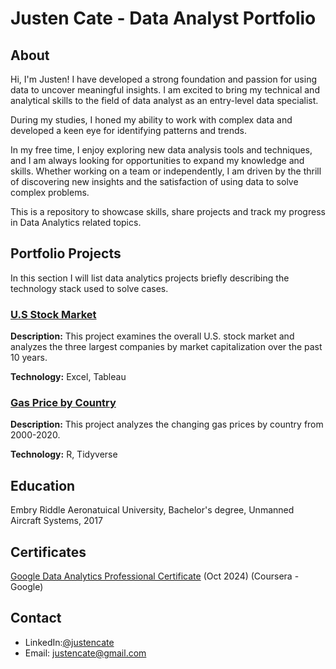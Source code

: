 # Justen Cate - Data Analyst Portfolio

## About
Hi, I'm Justen! I have developed a strong foundation and passion for using data to uncover meaningful insights. I am excited to bring my technical and analytical skills to the field of data analyst as an entry-level data specialist. 

During my studies, I honed my ability to work with complex data and developed a keen eye for identifying patterns and trends. 

In my free time, I enjoy exploring new data analysis tools and techniques, and I am always looking for opportunities to expand my knowledge and skills. Whether working on a team or independently, I am driven by the thrill of discovering new insights and the satisfaction of using data to solve complex problems.

This is a repository to showcase skills, share projects and track my progress in Data Analytics related topics.

## Portfolio Projects
In this section I will list data analytics projects briefly describing the technology stack used to solve cases.

### [U.S Stock Market](https://github.com/MrJCate/USStockMarket)

**Description:** This project examines the overall U.S. stock market and analyzes the three largest companies by market capitalization over the past 10 years. 

**Technology:** Excel, Tableau

### [Gas Price by Country](https://github.com/MrJCate/GasPricesbyCountry)

**Description:** This project analyzes the changing gas prices by country from 2000-2020.

**Technology:** R, Tidyverse 

## Education
Embry Riddle Aeronatuical University, Bachelor's degree, Unmanned Aircraft Systems, 2017

## Certificates
[Google Data Analytics Professional Certificate](https://coursera.org/share/26bca91e3e6dc4027373ea39fe8e1142) (Oct 2024) (Coursera - Google)

## Contact
- LinkedIn:[@justencate](https://www.linkedin.com/in/justencate/)
- Email: justencate@gmail.com
